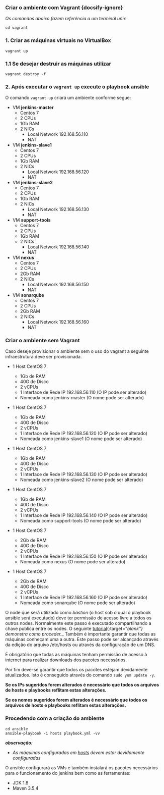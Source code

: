 ### Criar o ambiente com Vagrant {docsify-ignore}

<i>Os comandos abaixo fazem referência a um terminal unix</i>

```
cd vagrant
```
### 1. Criar as máquinas virtuais no VirtualBox

```
vagrant up
```
### 1.1 Se desejar destruir as máquinas utilizar
```
vagrant destroy -f
```

### 2. Após executar o `vagrant up` execute o playbook ansible

O comando `vagrant up` criará um ambiente conforme segue:
- VM <b>jenkins-master</b>
  - Centos 7
  - 2 CPUs
  - 1Gb RAM
  - 2 NICs
    - Local Network 192.168.56.110
    - NAT
- VM <b>jenkins-slave1</b>
  - Centos 7
  - 2 CPUs
  - 1Gb RAM
  - 2 NICs
    - Local Network 192.168.56.120
    - NAT
- VM <b>jenkins-slave2</b>
  - Centos 7
  - 2 CPUs
  - 1Gb RAM
  - 2 NICs
    - Local Network 192.168.56.130
    - NAT
- VM <b>support-tools</b>
  - Centos 7
  - 2 CPUs
  - 1Gb RAM
  - 2 NICs
    - Local Network 192.168.56.140
    - NAT
- VM <b>nexus</b>
  - Centos 7
  - 2 CPUs
  - 2Gb RAM
  - 2 NICs
    - Local Network 192.168.56.150
    - NAT
- VM <b>sonarqube</b>
  - Centos 7
  - 2 CPUs
  - 2Gb RAM
  - 2 NICs
    - Local Network 192.168.56.160
    - NAT

### Criar o ambiente sem Vagrant

Caso deseje provisionar o ambiente sem o uso do vagrant a seguinte infraestrutura deve ser provisionada.

- 1 Host CentOS 7
  - 1Gb de RAM
  - 40G de Disco
  - 2 vCPUs
  - 1 Interface de Rede IP 192.168.56.110 (O IP pode ser alterado)
  - Nomeada como jenkins-master (O nome pode ser alterado)

- 1 Host CentOS 7
  - 1Gb de RAM
  - 40G de Disco
  - 2 vCPUs
  - 1 Interface de Rede IP 192.168.56.120 (O IP pode ser alterado)
  - Nomeada como jenkins-slave1 (O nome pode ser alterado)

- 1 Host CentOS 7
  - 1Gb de RAM
  - 40G de Disco
  - 2 vCPUs
  - 1 Interface de Rede IP 192.168.56.130 (O IP pode ser alterado)
  - Nomeada como jenkins-slave2 (O nome pode ser alterado)

- 1 Host CentOS 7
  - 1Gb de RAM
  - 40G de Disco
  - 2 vCPUs
  - 1 Interface de Rede IP 192.168.56.140 (O IP pode ser alterado)
  - Nomeada como support-tools (O nome pode ser alterado)

- 1 Host CentOS 7
  - 2Gb de RAM
  - 40G de Disco
  - 2 vCPUs
  - 1 Interface de Rede IP 192.168.56.150 (O IP pode ser alterado)
  - Nomeada como nexus (O nome pode ser alterado)

- 1 Host CentOS 7
  - 2Gb de RAM
  - 40G de Disco
  - 2 vCPUs
  - 1 Interface de Rede IP 192.168.56.160 (O IP pode ser alterado)
  - Nomeada como sonarqube (O nome pode ser alterado)

O node que será utilizado como _bastion_ (o host sob o qual o playbook ansible será executado) deve ter permissão de acesso livre a todos os outros nodes. Normalmente este passo é executado compartilhando a chave publica entre os nodes. O seguinte [tutorial](https://www.digitalocean.com/community/tutorials/how-to-set-up-ssh-keys-on-centos7){:target="_blank"} demonstra como proceder.__
Também é importante garantir que todas as máquinas conheçam uma a outra. Este passo pode ser alcançado através da edição do arquivo /etc/hosts ou através da configuração de um DNS.

É obrigatório que todas as máquinas tenham permissão de acesso à internet para realizar downloads dos pacotes necessários.

Por fim deve-se garantir que todos os pacotes estejam devidamente atualizados. Isto é conseguido através do comando `sudo yum update -y`.

**Se os IPs sugeridos forem alterados é necessário que todos os arquivos de hosts e playbooks reflitam estas alterações.**

**Se os nomes sugeridos forem alterados é necessário que todos os arquivos de hosts e playbooks reflitam estas alterações.**

### Procedendo com a criação do ambiente

```
cd ansible
ansible-playbook -i hosts playbook.yml -vv
```
<i><b>observação:</b>
  - As máquinas configuradas em [hosts](ansible/hosts) devem estar devidamente configuradas
</i>



O ansible configurará as VMs e também instalará os pacotes necessários para o funcionamento do jenkins bem como as ferramentas:
- JDK 1.8
- Maven 3.5.4
